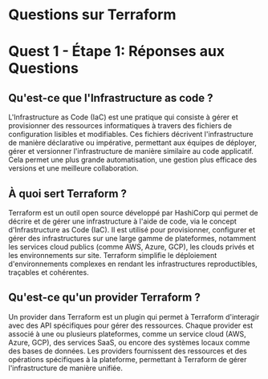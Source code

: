 # Questions sur Terraform

# Quest 1 - Étape 1: Réponses aux Questions

## Qu'est-ce que l'Infrastructure as code ?

L'Infrastructure as Code (IaC) est une pratique qui consiste à gérer et provisionner des ressources informatiques à travers des fichiers de configuration lisibles et modifiables. Ces fichiers décrivent l'infrastructure de manière déclarative ou impérative, permettant aux équipes de déployer, gérer et versionner l'infrastructure de manière similaire au code applicatif. Cela permet une plus grande automatisation, une gestion plus efficace des versions et une meilleure collaboration.

## À quoi sert Terraform ?

Terraform est un outil open source développé par HashiCorp qui permet de décrire et de gérer une infrastructure à l'aide de code, via le concept d'Infrastructure as Code (IaC). Il est utilisé pour provisionner, configurer et gérer des infrastructures sur une large gamme de plateformes, notamment les services cloud publics (comme AWS, Azure, GCP), les clouds privés et les environnements sur site. Terraform simplifie le déploiement d'environnements complexes en rendant les infrastructures reproductibles, traçables et cohérentes.

## Qu'est-ce qu'un provider Terraform ?

Un provider dans Terraform est un plugin qui permet à Terraform d'interagir avec des API spécifiques pour gérer des ressources. Chaque provider est associé à une ou plusieurs plateformes, comme un service cloud (AWS, Azure, GCP), des services SaaS, ou encore des systèmes locaux comme des bases de données. Les providers fournissent des ressources et des opérations spécifiques à la plateforme, permettant à Terraform de gérer l'infrastructure de manière unifiée.